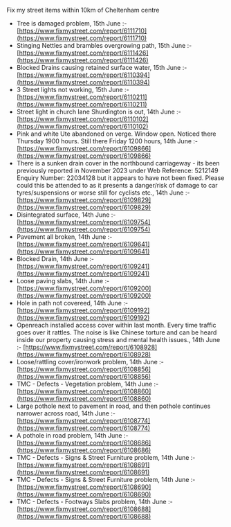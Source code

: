 Fix my street items within 10km of Cheltenham centre

<!-- fix_marker starts -->

- Tree is damaged problem, 15th June :- [https://www.fixmystreet.com/report/6111710](https://www.fixmystreet.com/report/6111710)
- Stinging Nettles and brambles overgrowing path, 15th June :- [https://www.fixmystreet.com/report/6111426](https://www.fixmystreet.com/report/6111426)
- Blocked Drains causing retained surface water, 15th June :- [https://www.fixmystreet.com/report/6110394](https://www.fixmystreet.com/report/6110394)
- 3 Street lights not working, 15th June :- [https://www.fixmystreet.com/report/6110211](https://www.fixmystreet.com/report/6110211)
- Street light in church lane Shurdington is out, 14th June :- [https://www.fixmystreet.com/report/6110102](https://www.fixmystreet.com/report/6110102)
- Pink and white Ute abandoned on verge. Window open. Noticed there Thursday 1900 hours. Still there Friday 1200 hours, 14th June :- [https://www.fixmystreet.com/report/6109866](https://www.fixmystreet.com/report/6109866)
- There is a sunken drain cover in the northbound carriageway - its been previously reported in November 2023 under Web Reference: 5212149 Enquiry Number: 22034128 but it appears to have not been fixed. Please could this be attended to as it presents a danger/risk of damage to car tyres/suspensions or worse still for cyclists etc., 14th June :- [https://www.fixmystreet.com/report/6109829](https://www.fixmystreet.com/report/6109829)
- Disintegrated surface, 14th June :- [https://www.fixmystreet.com/report/6109754](https://www.fixmystreet.com/report/6109754)
- Pavement all broken, 14th June :- [https://www.fixmystreet.com/report/6109641](https://www.fixmystreet.com/report/6109641)
- Blocked Drain, 14th June :- [https://www.fixmystreet.com/report/6109241](https://www.fixmystreet.com/report/6109241)
- Loose paving slabs, 14th June :- [https://www.fixmystreet.com/report/6109200](https://www.fixmystreet.com/report/6109200)
- Hole in path not covereed, 14th June :- [https://www.fixmystreet.com/report/6109192](https://www.fixmystreet.com/report/6109192)
- Openreach installed access cover within last month. Every time traffic goes over it rattles. The noise is like Chinese torture and can be heard inside our property causing stress and mental health issues., 14th June :- [https://www.fixmystreet.com/report/6108928](https://www.fixmystreet.com/report/6108928)
- Loose/rattling cover/ironwork problem, 14th June :- [https://www.fixmystreet.com/report/6108856](https://www.fixmystreet.com/report/6108856)
- TMC - Defects - Vegetation problem, 14th June :- [https://www.fixmystreet.com/report/6108860](https://www.fixmystreet.com/report/6108860)
- Large pothole next to pavement in road, and then pothole continues narrower across road, 14th June :- [https://www.fixmystreet.com/report/6108774](https://www.fixmystreet.com/report/6108774)
- A pothole in road problem, 14th June :- [https://www.fixmystreet.com/report/6108686](https://www.fixmystreet.com/report/6108686)
- TMC - Defects - Signs & Street Furniture problem, 14th June :- [https://www.fixmystreet.com/report/6108691](https://www.fixmystreet.com/report/6108691)
- TMC - Defects - Signs & Street Furniture problem, 14th June :- [https://www.fixmystreet.com/report/6108690](https://www.fixmystreet.com/report/6108690)
- TMC - Defects - Footways Slabs problem, 14th June :- [https://www.fixmystreet.com/report/6108688](https://www.fixmystreet.com/report/6108688)

<!-- fix_marker ends -->